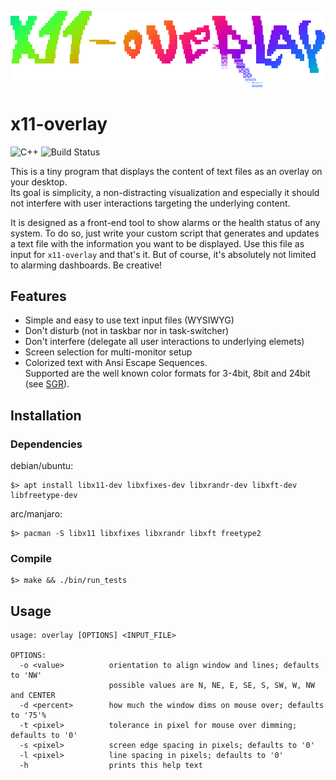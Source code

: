 ![logo](./docs/logo.png)

# x11-overlay

![C++](https://img.shields.io/badge/C++-Solutions-blue.svg?logo=c%2B%2B)
![Build Status](https://img.shields.io/github/workflow/status/ftorkler/x11-overlay/CI%20Build?logo=github)

This is a tiny program that displays the content of text files as an overlay on your desktop.  
Its goal is simplicity, a non-distracting visualization and especially it should not interfere with user interactions targeting the underlying content.

It is designed as a front-end tool to show alarms or the health status of any system. To do so, just write your custom script that generates and updates a text file with the information you want to be displayed. Use this file as input for `x11-overlay` and that's it.
But of course, it's absolutely not limited to alarming dashboards. Be creative! 

## Features

* Simple and easy to use text input files (WYSIWYG)
* Don't disturb (not in taskbar nor in task-switcher)
* Don't interfere (delegate all user interactions to underlying elemets)
* Screen selection for multi-monitor setup
* Colorized text with Ansi Escape Sequences.  
Supported are the well known color formats for 3-4bit, 8bit and 24bit (see [SGR](https://en.wikipedia.org/wiki/ANSI_escape_code#SGR_(Select_Graphic_Rendition)_parameters "Select_Graphic_Rendition")).

## Installation

### Dependencies

debian/ubuntu:

```
$> apt install libx11-dev libxfixes-dev libxrandr-dev libxft-dev libfreetype-dev
```

arc/manjaro:

```
$> pacman -S libx11 libxfixes libxrandr libxft freetype2
```

### Compile

```
$> make && ./bin/run_tests
```

## Usage

```
usage: overlay [OPTIONS] <INPUT_FILE>

OPTIONS:
  -o <value>          orientation to align window and lines; defaults to 'NW'
                      possible values are N, NE, E, SE, S, SW, W, NW and CENTER
  -d <percent>        how much the window dims on mouse over; defaults to '75'%
  -t <pixel>          tolerance in pixel for mouse over dimming; defaults to '0'
  -s <pixel>          screen edge spacing in pixels; defaults to '0'
  -l <pixel>          line spacing in pixels; defaults to '0'
  -h                  prints this help text
```